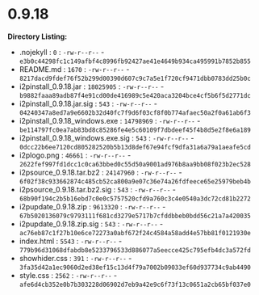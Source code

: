 0.9.18
======

**Directory Listing:**

 - .nojekyll : `0` : `-rw-r--r--` - `e3b0c44298fc1c149afbf4c8996fb92427ae41e4649b934ca495991b7852b855`
 - README.md : `1670` : `-rw-r--r--` - `8217dacd9fdef76f52b299d00390d607c9c7a5e1f720cf9471dbb0783dd25b0c`
 - i2pinstall_0.9.18.jar : `18025905` : `-rw-r--r--` - `b9882faaa89adb87f4e91cd00de416989c5e420aca3204bce4cf5b6f5d2771dc`
 - i2pinstall_0.9.18.jar.sig : `543` : `-rw-r--r--` - `04240347a8ed7a9e6602b32d40fc7f9d6f03cf8f0b774afaec50a2f0a61ab6f3`
 - i2pinstall_0.9.18_windows.exe : `14798969` : `-rw-r--r--` - `be114797fc0ea7ab83bd8c85286fe4e5c60109f7dbdeef45f4b8d5e2f8e6a189`
 - i2pinstall_0.9.18_windows.exe.sig : `543` : `-rw-r--r--` - `0dcc22b6ee7120cd805282520b5b13d8def67e94fcf9dfa31a6a79a1aeafe5cd`
 - i2plogo.png : `46661` : `-rw-r--r--` - `2622fef997fd1dcc1c0ca63bbed0c55d50a9001ad976b8aa9bb08f023b2ec528`
 - i2psource_0.9.18.tar.bz2 : `24147960` : `-rw-r--r--` - `6f02f38c933662874c485cb52ca800a9e07c36e74a26fdfeece65e25979beb4b`
 - i2psource_0.9.18.tar.bz2.sig : `543` : `-rw-r--r--` - `68b90f194c2b5b16ebd7c0e0c5757520cfd9a760c3c4e0540a3dc72cd81b2272`
 - i2pupdate_0.9.18.zip : `9613320` : `-rw-r--r--` - `67b5020136079c9793111f681cd3279e5717b7cfddbbeb0bdd56c21a7a420035`
 - i2pupdate_0.9.18.zip.sig : `543` : `-rw-r--r--` - `ac76eb87c1f27b10e6ce72273a0abf672f24c4584a58add4e57bb81f0121930e`
 - index.html : `5543` : `-rw-r--r--` - `779b96d31068dfabdb8e5233796533d886077a5eecce425c795efb4dc3a572fd`
 - showhider.css : `391` : `-rw-r--r--` - `3fa35d42a1ec9060d2ed38ef15c13d4f79a7002b09033ef60d937734c9ab4490`
 - style.css : `2562` : `-rw-r--r--` - `afe6d4cb352e0b7b303228d06902d7eb9a42e9c6f73f13c0651a2cb65bf037e0`
